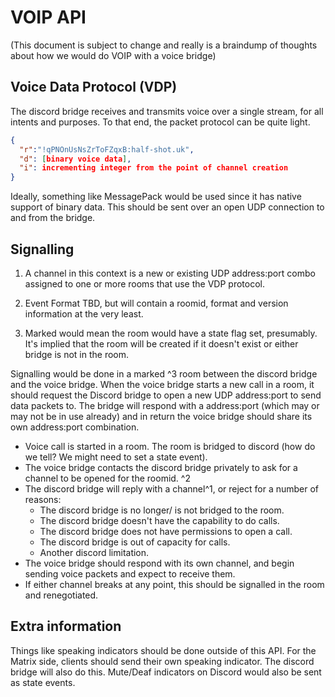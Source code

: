 # VOIP API

(This document is subject to change and really is a braindump of thoughts about how we would do VOIP with a voice bridge)

## Voice Data Protocol (VDP)

The discord bridge receives and transmits voice over a single stream, for all intents and purposes. To that end, the packet protocol can be quite light.

```json
{
  "r":"!qPNOnUsNsZrToFZqxB:half-shot.uk",
  "d": [binary voice data],
  "i": incrementing integer from the point of channel creation
}
```

Ideally, something like MessagePack would be used since it has native support of binary data. This should be sent over an open UDP connection to and from the bridge.

## Signalling

1. A channel in this context is a new or existing UDP address:port combo assigned to one or more rooms that use the VDP protocol.

2. Event Format TBD, but will contain a roomid, format and version information at the very least.

3. Marked would mean the room would have a state flag set, presumably. It's implied that the room will be created if it doesn't exist or either bridge is not in the room.

Signalling would be done in a marked ^3 room between the discord bridge and the voice bridge. When the voice bridge starts a new call in a room, it should request the Discord bridge to open a new UDP address:port to send data packets to. The bridge will respond with a address:port (which may or may not be in use already) and in return the voice bridge should share its own address:port combination.


* Voice call is started in a room. The room is bridged to discord (how do we tell? We might need to set a state event).
* The voice bridge contacts the discord bridge privately to ask for a channel to be opened for the roomid. ^2
* The discord bridge will reply with a channel^1, or reject for a number of reasons:
  * The discord bridge is no longer/ is not bridged to the room.
  * The discord bridge doesn't have the capability to do calls.
  * The discord bridge does not have permissions to open a call.
  * The discord bridge is out of capacity for calls.
  * Another discord limitation.
* The voice bridge should respond with its own channel, and begin sending voice packets and expect to receive them.
* If either channel breaks at any point, this should be signalled in the room and renegotiated.

## Extra information

Things like speaking indicators should be done outside of this API. For the Matrix side, clients should send their own speaking indicator. The discord bridge will also do this. Mute/Deaf indicators on Discord would also be sent as state events.
